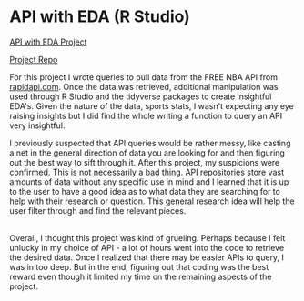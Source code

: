 # API with EDA **(R Studio)**

[API with EDA Project](https://bphigg.github.io/Project_2/)

[Project Repo](https://github.com/bphigg/Project_2)

For this project I wrote queries to pull data from the FREE NBA API from [rapidapi.com](https://rapidapi.com/theapiguy/api/free-nba). Once the data was retrieved, additional manipulation was used through R Studio and the tidyverse packages to create insightful EDA's. Given the nature of the data, sports stats, I wasn't expecting any eye raising insights but I did find the whole writing a function to query an API very insightful. 
<br>

I previously suspected that API queries would be rather messy, like casting a net in the general direction of data you are looking for and then figuring out the best way to sift through it. After this project, my suspicions were confirmed. This is not necessarily a bad thing. API repositories store vast amounts of data without any specific use in mind and I learned that it is up to the user to have a good idea as to what data they are searching for to help with their research or question. This general research idea will help the user filter through and find the relevant pieces.  
<br>

Overall, I thought this project was kind of grueling. Perhaps because I felt unlucky in my choice of API - a lot of hours went into the code to retrieve the desired data. Once I realized that there may be easier APIs to query, I was in too deep. But in the end, figuring out that coding was the best reward even though it limited my time on the remaining aspects of the project.
